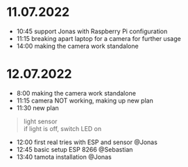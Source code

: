 # 11.07.2022
* 10:45 support Jonas with Raspberry Pi configuration
* 11:15 breaking apart laptop for a camera for further usage
* 14:00 making the camera work standalone

# 12.07.2022
* 8:00 making the camera work standalone
* 11:15 camera NOT working, making up new plan
* 11:30 new plan
> light sensor\
> if light is off, switch LED on
* 12:00 first real tries with ESP and sensor @Jonas
* 12:45 basic setup ESP 8266 @Sebastian
* 13:40 tamota installation @Jonas